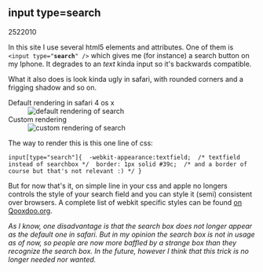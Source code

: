 <article><h1>input type=search</h1><time><span class="day">25</span><span class="month">2</span><span class="year">2010</span></time><p>In this site I use several html5 elements and attributes. One of them is <code>&#60;input type="<strong>search</strong>" /&#62;</code> which gives me (for instance) a search button on my Iphone. It degrades to an <em>text</em> kinda input so it's backwards compatible.</p><p>What it also does is look kinda ugly in safari, with rounded corners and a frigging shadow and so on.</p><dl class="images"><dt>Default rendering in safari 4 os x</dt><dd><img src="http://wnas.nl/files/input-search/default-search.png" alt="default rendering of search" /></dd><dt>Custom rendering</dt><dd><img src="http://wnas.nl/files/input-search/custom-search.png" alt="custom rendering of search" /></dd></dl><p> The way to render this is this one line of css:</p><pre><code>input[type="search"]{  -webkit-appearance:textfield;  /* textfield instead of searchbox */  border: 1px solid #39c;  /* and a border of course but that's not relevant :) */ }</code></pre> <p>But for now that's it, on simple line in your css and apple no longers controls the style of your search field and you can style it (semi) consistent over browsers. A complete list of webkit specific styles can be found <a href="http://qooxdoo.org/documentation/general/webkit_css_styles">on Qooxdoo.org</a>.</p><p><em>As I know, one disadvantage is that the search box does not longer appear as the default one in safari. But in my opinion the search box is not in usage as of now, so people are now more baffled by a strange box than they recognize the search box. In the future, however I think that this trick is no longer needed nor wanted.</em></p></article>